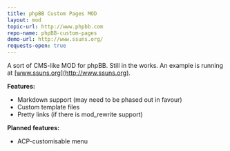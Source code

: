 ```yaml
---
title: phpBB Custom Pages MOD
layout: mod
topic-url: http://www.phpbb.com
repo-name: phpBB-custom-pages
demo-url: http://www.ssuns.org/
requests-open: true
---
```


A sort of CMS-like MOD for phpBB. Still in the works. An example is running at [www.ssuns.org](http://www.ssuns.org).

**Features:**

*	Markdown support (may need to be phased out in favour)
*	Custom template files
*	Pretty links (if there is mod_rewrite support)

**Planned features:**

*	ACP-customisable menu
